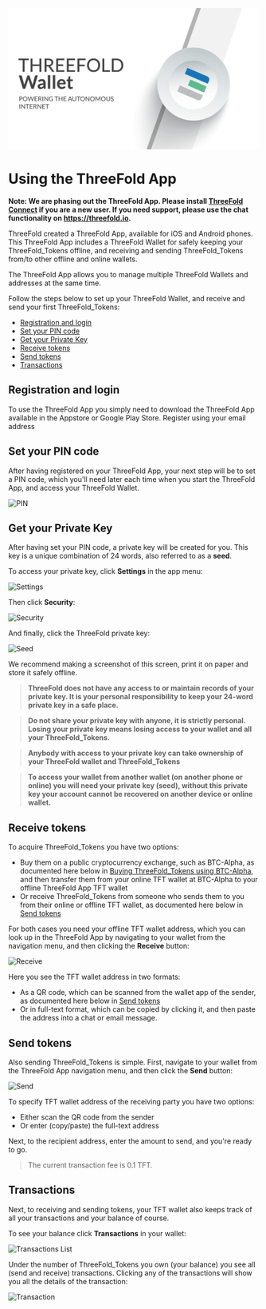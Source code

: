 ![](img/wallettitlescreen.jpg)

# Using the ThreeFold App

**Note: We are phasing out the ThreeFold App. Please install [ThreeFold Connect](threefold_connect) if you are a new user. If you need support, please use the chat functionality on https://threefold.io.**

ThreeFold created a ThreeFold App, available for iOS and Android phones. This ThreeFold App includes a ThreeFold Wallet for safely keeping your ThreeFold_Tokens offline, and receiving and sending ThreeFold_Tokens from/to other offline and online wallets.

The ThreeFold App allows you to manage multiple ThreeFold Wallets and addresses at the same time.

Follow the steps below to set up your ThreeFold Wallet, and receive and send your first ThreeFold_Tokens:

- [Registration and login](#iyo)
- [Set your PIN code](#pin)
- [Get your Private Key](#seed)
- [Receive tokens](#receive)
- [Send tokens](#send)
- [Transactions](#transactions)

<a id='iyo'><a>

## Registration and login

To use the ThreeFold App you simply need to download the ThreeFold App available in the Appstore or Google Play Store. Register using your email address

<a id='pin'><a>

## Set your PIN code

After having registered on your ThreeFold App, your next step will be to set a PIN code, which you'll need later each time when you start the ThreeFold App, and access your ThreeFold Wallet.

![PIN](https://raw.githubusercontent.com/threefoldfoundation/info_tokens/master/docs/img/wallet-pin-300.jpg)

<a id='seed'><a>

## Get your Private Key

After having set your PIN code, a private key will be created for you. This key is a unique combination of 24 words, also referred to as a **seed**.

To access your private key, click **Settings** in the app menu:

![Settings](https://raw.githubusercontent.com/threefoldfoundation/info_tokens/master/docs/img/wallet-settings.jpg)

Then click **Security**:

![Security](https://raw.githubusercontent.com/threefoldfoundation/info_tokens/master/docs/img/wallet-security.jpg)

And finally, click the ThreeFold private key:

![Seed](https://raw.githubusercontent.com/threefoldfoundation/info_tokens/master/docs/img/wallet-seed.jpg)

We recommend making a screenshot of this screen, print it on paper and store it safely offline.

> **ThreeFold does not have any access to or maintain records of your private key. It is your personal responsibility to keep your 24-word private key in a safe place.**

> **Do not share your private key with anyone, it is strictly personal. Losing your private key means losing access to your wallet and all your ThreeFold_Tokens.**

> **Anybody with access to your private key can take ownership of your ThreeFold wallet and ThreeFold_Tokens**

> **To access your wallet from another wallet (on another phone or online) you will need your private key (seed), without this private key your account cannot be recovered on another device or online wallet.**

<a id='receive'><a>

## Receive tokens

To acquire ThreeFold_Tokens you have two options:

- Buy them on a public cryptocurrency exchange, such as BTC-Alpha, as documented here below in [Buying ThreeFold_Tokens using BTC-Alpha](#btc-alpha), and then transfer them from your online TFT wallet at BTC-Alpha to your offline ThreeFold App TFT wallet
- Or receive ThreeFold_Tokens from someone who sends them to you from their online or offline TFT wallet, as documented here below in [Send tokens](#send)

For both cases you need your offline TFT wallet address, which you can look up in the ThreeFold App by navigating to your wallet from the navigation menu, and then clicking the **Receive** button:

![Receive](https://raw.githubusercontent.com/threefoldfoundation/info_tokens/master/docs/img/wallet-receive-300.jpg)

Here you see the TFT wallet address in two formats:

- As a QR code, which can be scanned from the wallet app of the sender, as documented here below in [Send tokens](#send)
- Or in full-text format, which can be copied by clicking it, and then paste the address into a chat or email message.

<a id='send'><a>

## Send tokens

Also sending ThreeFold_Tokens is simple. First, navigate to your wallet from the ThreeFold App navigation menu, and then click the **Send** button:

![Send](https://raw.githubusercontent.com/threefoldfoundation/info_tokens/master/docs/img/wallet-send-300.jpg)

To specify TFT wallet address of the receiving party you have two options:

- Either scan the QR code from the sender
- Or enter (copy/paste) the full-text address

Next, to the recipient address, enter the amount to send, and you're ready to go.

> The current transaction fee is 0.1 TFT.

<a id='transactions'><a>

## Transactions

Next, to receiving and sending tokens, your TFT wallet also keeps track of all your transactions and your balance of course.

To see your balance click **Transactions** in your wallet:

![Transactions List](https://raw.githubusercontent.com/threefoldfoundation/info_tokens/master/docs/img/wallet-transaction-list-300.jpg)

Under the number of ThreeFold_Tokens you own (your balance) you see all (send and receive) transactions. Clicking any of the transactions will show you all the details of the transaction:

![Transaction](https://raw.githubusercontent.com/threefoldfoundation/info_tokens/master/docs/img/wallet-transaction-300.jpg)
